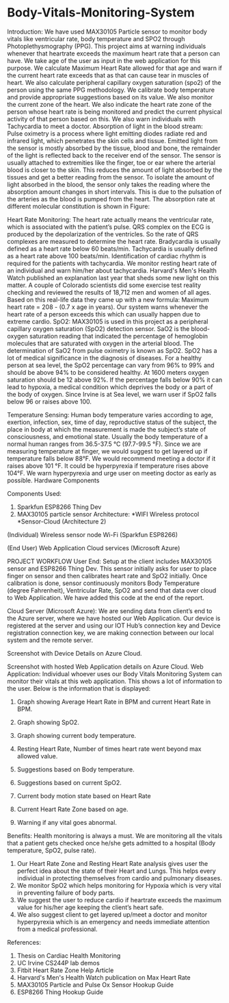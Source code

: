 # Body-Vitals-Monitoring-System
Introduction:
We have used MAX30105 Particle sensor to monitor body vitals like ventricular rate, body temperature and SPO2 through Photoplethysmography (PPG). This project aims at warning individuals whenever that heartrate exceeds the maximum heart rate that a person can have. We take age of the user as input in the web application for this purpose. We calculate Maximum Heart Rate allowed for that age and warn if the current heart rate exceeds that as that can cause tear in muscles of heart. We also calculate peripheral capillary oxygen saturation (spo2) of the person using the same PPG methodology. We calibrate body temperature and provide appropriate suggestions based on its value. We also monitor the current zone of the heart. We also indicate the heart rate zone of the person whose heart rate is being monitored and predict the current physical activity of that person based on this. We also warn individuals with Tachycardia to meet a doctor.
Absorption of light in the blood stream:  
Pulse oximetry is a process where light emitting diodes radiate red and infrared light, which penetrates the skin cells and tissue. Emitted light from the sensor is mostly absorbed by the tissue, blood and bone, the remainder of the light is reflected back to the receiver end of the sensor. The sensor is usually attached to extremities like the finger, toe or ear where the arterial blood is closer to the skin. This reduces the amount of light absorbed by the tissues and get a better reading from the sensor. To isolate the amount of light absorbed in the blood, the sensor only takes the reading where the absorption amount changes in short intervals. This is due to the pulsation of the arteries as the blood is pumped from the heart. The absorption rate at different molecular constitution is shown in Figure:

 
Heart Rate Monitoring:
The heart rate actually means the ventricular rate, which is associated with the patient’s pulse. QRS complex on the ECG is produced by the depolarization of the ventricles. So the rate of QRS complexes are measured to determine the heart rate. Bradycardia is usually defined as a heart rate below 60 beats/min. Tachycardia is usually defined as a heart rate above 100 beats/min. Identification of cardiac rhythm is required for the patients with tachycardia.
We monitor resting heart rate of an individual and warn him/her about tachycardia.
Harvard's Men's Health Watch published an explanation last year that sheds some new light on this matter. A couple of Colorado scientists did some exercise test reality checking and reviewed the results of 18,712 men and women of all ages. Based on this real-life data they came up with a new formula:
Maximum heart rate = 208 - (0.7 x age in years).
Our system warns whenever the heart rate of a person exceeds this which can usually happen due to extreme cardio.
SpO2:
MAX30105 is used in this project as a peripheral capillary oxygen saturation (SpO2) detection sensor. SaO2 is the blood-oxygen saturation reading that indicated the percentage of hemoglobin molecules that are saturated with oxygen in the arterial blood. The determination of SaO2 from pulse oximetry is known as SpO2. SpO2 has a lot of medical significance in the diagnosis of diseases. For a healthy person at sea level, the SpO2 percentage can vary from 96% to 99% and should be above 94% to be considered healthy. At 1600 meters oxygen saturation should be 12 above 92%. If the percentage falls below 90% it can lead to hypoxia, a medical condition which deprives the body or a part of the body of oxygen. Since Irvine is at Sea level, we warn user if SpO2 falls below 96 or raises above 100.

Temperature Sensing:
Human body temperature varies according to age, exertion, infection, sex, time of day, reproductive status of the subject, the place in body at which the measurement is made the subject’s state of consciousness, and emotional state. Usually the body temperature of a normal human ranges from 36.5-37.5 °C (97.7-99.5 °F). Since we are measuring temperature at finger, we would suggest to get layered up if temperature falls below 88°F. We would recommend meeting a doctor if it raises above 101 °F. It could be hyperpyrexia if temperature rises above 104°F. We warn hyperpyrexia and urge user on meeting doctor as early as possible.
Hardware Components

Components Used:
1.	Sparkfun ESP8266 Thing Dev
2.	MAX30105 particle sensor
Architecture:
*WIFI Wireless protocol
*Sensor-Cloud (Architecture 2)

(Individual) Wireless sensor node 		Wi-Fi (Sparkfun ESP8266)


 (End User) Web Application			Cloud services (Microsoft Azure)

PROJECT WORKFLOW
User End:
Setup at the client includes MAX30105 sensor and ESP8266 Thing Dev. This sensor initially asks for user to place finger on sensor and then calibrates heart rate and SpO2 initially. Once calibration is done, sensor continuously monitors Body Temperature (degree Fahrenheit), Ventricular Rate, SpO2 and send that data over cloud to Web Application. We have added this code at the end of the report.
 

Cloud Server (Microsoft Azure):
We are sending data from client’s end to the Azure server, where we have hosted our Web
Application. Our device is registered at the server and using our IOT Hub’s connection key and
Device registration connection key, we are making connection between our local system and
the remote server.
 
Screenshot with Device Details on Azure Cloud.
 
Screenshot with hosted Web Application details on Azure Cloud.
Web Application:
Individual whoever uses our Body Vitals Monitoring System can monitor their vitals at this web application. This shows a lot of information to the user. Below is the information that is displayed:
1.	Graph showing Average Heart Rate in BPM and current Heart Rate in BPM.
 
2.	Graph showing SpO2.
 
3.	Graph showing current body temperature.
 
4.	Resting Heart Rate, Number of times heart rate went beyond max allowed value.
 
5.	Suggestions based on Body temperature.
6.	Suggestions based on current SpO2.
7.	Current body motion state based on Heart Rate
8.	Current Heart Rate Zone based on age.
 
9.	Warning if any vital goes abnormal.
 

Benefits:
Health monitoring is always a must. We are monitoring all the vitals that a patient gets checked once he/she gets admitted to a hospital (Body temperature, SpO2, pulse rate). 
1.	Our Heart Rate Zone and Resting Heart Rate analysis gives user the perfect idea about the state of their Heart and Lungs. This helps every individual in protecting themselves from cardio and pulmonary diseases.
2.	We monitor SpO2 which helps monitoring for Hypoxia which is very vital in preventing failure of body parts.
3.	We suggest the user to reduce cardio if heartrate exceeds the maximum value for his/her age keeping the client’s heart safe.
4.	We also suggest client to get layered up/meet a doctor and monitor hyperpyrexia which is an emergency and needs immediate attention from a medical professional.

References: 
1.	Thesis on Cardiac Health Monitoring
2.	UC Irvine CS244P lab demos
3.	Fitbit Heart Rate Zone Help Article
4.	Harvard's Men's Health Watch publication on Max Heart Rate
5.	MAX30105 Particle and Pulse Ox Sensor Hookup Guide
6.	ESP8266 Thing Hookup Guide
